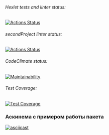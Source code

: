 ###### Hexlet tests and linter status:
[![Actions Status](https://github.com/natakhrom/frontend-project-lvl2/workflows/hexlet-check/badge.svg)](https://github.com/natakhrom/frontend-project-lvl2/actions) 
###### secondProject linter status:
[![Actions Status](https://github.com/natakhrom/frontend-project-lvl2/workflows/secondProject/badge.svg)](https://github.com/natakhrom/frontend-project-lvl2/actions)
###### CodeClimate status:
[![Maintainability](https://api.codeclimate.com/v1/badges/51f2b6759338846909a3/maintainability)](https://codeclimate.com/github/natakhrom/frontend-project-lvl2/maintainability)
###### Test Coverage:
[![Test Coverage](https://api.codeclimate.com/v1/badges/51f2b6759338846909a3/test_coverage)](https://codeclimate.com/github/natakhrom/frontend-project-lvl2/test_coverage)

### Аскинема с примером работы пакета 
[![asciicast](https://asciinema.org/a/XSMXJIIDfHpdrHoq3KvIPUMK7.svg)](https://asciinema.org/a/XSMXJIIDfHpdrHoq3KvIPUMK7)